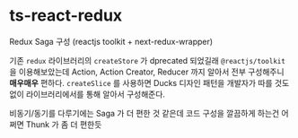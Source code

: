 # ts-react-redux

Redux Saga 구성 (reactjs toolkit + next-redux-wrapper)

기존 `redux` 라이브러리의 `createStore` 가 dprecated 되었길래 `@reactjs/toolkit` 을 이용해보았는데 Action, Action Creator, Reducer 까지 알아서 전부 구성해주니 **매우매우** 편하다. `createSlice` 를 사용하면 Ducks 디자인 패턴을 개발자가 따를 것도 없이 라이브러리에서를 통해 알아서 구성해준다.

비동기/동기를 다루기에는 Saga 가 더 편한 것 같은데 코드 구성을 깔끔하게 하는건 어쩌면 Thunk 가 좀 더 편한듯